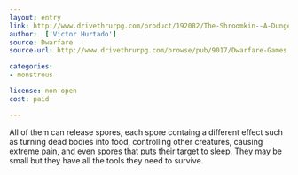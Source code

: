 ```yaml
---
layout: entry
link: http://www.drivethrurpg.com/product/192082/The-Shroomkin--A-Dungeon-World-Playbook
author:  ['Victor Hurtado']
source: Dwarfare
source-url: http://www.drivethrurpg.com/browse/pub/9017/Dwarfare-Games

categories:
- monstrous

license: non-open
cost: paid

---
```


All of them can release spores, each spore containg a different effect such as turning dead bodies into food, controlling other creatures, causing extreme pain, and even spores that puts their target to sleep. They may be small but they have all the tools they need to survive.
